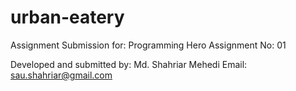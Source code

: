 # urban-eatery

Assignment Submission for: Programming Hero
Assignment No: 01

Developed and submitted by:
Md. Shahriar Mehedi
Email: sau.shahriar@gmail.com
